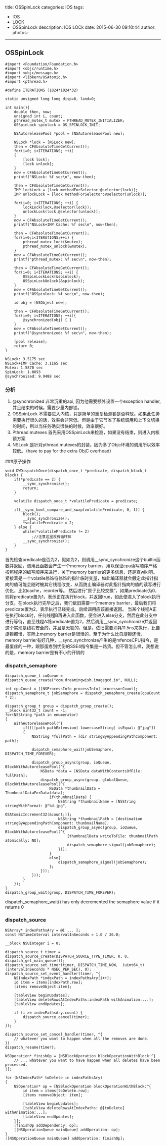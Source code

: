 title: OSSpinLock
categories: IOS
tags:
  - IOS 
  - LOCK
  - OSSpinLock
description: IOS LOCk 
date: 2015-06-30 09:10:44
author:
photos:
---
## OSSpinLock
```
#import <Foundation/Foundation.h>
#import <objc/runtime.h>
#import <objc/message.h>
#import <libkern/OSAtomic.h>
#import <pthread.h>

#define ITERATIONS (1024*1024*32)

static unsigned long long disp=0, land=0;

int main(){
    double then, now;
    unsigned int i, count;
    pthread_mutex_t mutex = PTHREAD_MUTEX_INITIALIZER;
    OSSpinLock spinlock = OS_SPINLOCK_INIT;

    NSAutoreleasePool *pool = [NSAutoreleasePool new];

    NSLock *lock = [NSLock new];
    then = CFAbsoluteTimeGetCurrent();
    for(i=0; i<ITERATIONS; ++i)
    {
        [lock lock];
        [lock unlock];
    }
    now = CFAbsoluteTimeGetCurrent();
    printf("NSLock: %f sec\n", now-then);    

    then = CFAbsoluteTimeGetCurrent();
    IMP lockLock = [lock methodForSelector:@selector(lock)];
    IMP unlockLock = [lock methodForSelector:@selector(unlock)];
    
    for(i=0; i<ITERATIONS; ++i) {
        lockLock(lock,@selector(lock));
        unlockLock(lock,@selector(unlock));
    }
    now = CFAbsoluteTimeGetCurrent();
    printf("NSLock+IMP Cache: %f sec\n", now-then);    

    then = CFAbsoluteTimeGetCurrent();
    for(i=0;i<ITERATIONS;++i) {
        pthread_mutex_lock(&mutex);
        pthread_mutex_unlock(&mutex);
    }
    now = CFAbsoluteTimeGetCurrent();
    printf("pthread_mutex: %f sec\n", now-then);

    then = CFAbsoluteTimeGetCurrent();
    for(i=0; i<ITERATIONS; ++i) {
        OSSpinLockLock(&spinlock);
        OSSpinLockUnlock(&spinlock);
    }
    now = CFAbsoluteTimeGetCurrent();
    printf("OSSpinlock: %f sec\n", now-then);

    id obj = [NSObject new];

    then = CFAbsoluteTimeGetCurrent();
    for(i=0; i<ITERATIONS; ++i){
        @synchronized(obj) { }
    }
    now = CFAbsoluteTimeGetCurrent();
    printf("@synchronized: %f sec\n", now-then);

    [pool release];
    return 0;
}
```

```
NSLock: 3.5175 sec
NSLock+IMP Cache: 3.1165 sec
Mutex: 1.5870 sec
SpinLock: 1.0893
@synchronized: 9.9488 sec
```

### 分析
1. @synchronized 非常沉重的api, 因为他需要额外设置一个exception handler, 并且结束的时候，需要少量内部锁。
2. OSSpinLock 不需要进入内核，只是简单的重复检测锁是否释放。如果此任务需要执行很久的话，效率会非常低。但是由于它节省了系统调用和上下文切换的时间，所以当任务确实很快的时候，效率很好。
3. Pthread mutexes 首先采用OSSpinLock来检测，如果没有结束，则进入内核锁方案
4. NSLock 是针对pthread mutexes的封装，因为多了Objc环境的调用所以效率较低。（have to pay for the extra ObjC overhead）

###原子操作
```
void DWDispatchOnce(dispatch_once_t *predicate, dispatch_block_t block) {
    if(*predicate == 2) {
        __sync_synchronize();
        return;
    }
 
    volatile dispatch_once_t *volatilePredicate = predicate;
 
    if(__sync_bool_compare_and_swap(volatilePredicate, 0, 1)) {
        block();
        __sync_synchronize();
        *volatilePredicate = 2;
    } else {
        while(*volatilePredicate != 2)
            ;//注意这里没有循环体
        __sync_synchronize();
    }
}
```
首先检查predicate是否为2，假如为2，则调用__sync_synchronize这个builtin函数并返回，调用此函数会产生一个memory barrier，用以保证cpu读写顺序严格按照程序的编写顺序来进行，关于memory barrier的更多信息，还是查wiki吧。
紧接着是一个volatile修饰符修饰的指针临时变量，如此编译器就会假定此指针指向的值可能会随时被其它线程改变，从而防止编译器对此指针指向的值的读写进行优化，比如cache，reorder等。
然后进行“原子比较交换”，如果predicate为0，则将predicate置为1，表示正在执行block，并返回true，如此便进入了block执行分支，在block执行完毕之后，我们依旧需要一个memory barrier，最后我们将predicate置为2，表示执行已经完成，后续调用应该直接返回。
当某个线程A正在执行block时，任何线程B再进入此函数，便会进入else分支，然后在此分支中进行等待，直至线程A将predicate置为2，然后调用__sync_synchronize并返回
这个实现是线程安全的，并且是无锁的，但是，依旧需要消耗11.5ns来执行，比自旋锁都慢，实际上memory barrier是很慢的。至于为什么比自旋锁还慢，memory barrier有好几种，__sync_synchronize产生的是mfenceCPU指令，是最蛋疼的一种，跟那蛋疼到忧伤的SSE4指令集是一路货。但不管怎么样，我想说的是，memory barrier是有不小的开销的

### dispatch_semaphore

```
dispatch_queue_t ioQueue = dispatch_queue_create("com.dreamingwish.imagegcd.io", NULL);
 
int cpuCount = [[NSProcessInfo processInfo] processorCount];
dispatch_semaphore_t jobSemaphore = dispatch_semaphore_create(cpuCount * 2);
 
dispatch_group_t group = dispatch_group_create();
__block uint32_t count = -1;
for(NSString *path in enumerator)
{
    WithAutoreleasePool(^{
        if([[[path pathExtension] lowercaseString] isEqual: @"jpg"])
        {
            NSString *fullPath = [dir stringByAppendingPathComponent: path];
             
            dispatch_semaphore_wait(jobSemaphore, DISPATCH_TIME_FOREVER);
         
            dispatch_group_async(group, ioQueue, BlockWithAutoreleasePool(^{
                NSData *data = [NSData dataWithContentsOfFile: fullPath];
                dispatch_group_async(group, globalQueue, BlockWithAutoreleasePool(^{
                    NSData *thumbnailData = ThumbnailDataForData(data);
                    if(thumbnailData) {
                        NSString *thumbnailName = [NSString stringWithFormat: @"%d.jpg",
                                                   OSAtomicIncrement32(&count;)];
                        NSString *thumbnailPath = [destination stringByAppendingPathComponent: thumbnailName];
                        dispatch_group_async(group, ioQueue, BlockWithAutoreleasePool(^{
                            [thumbnailData writeToFile: thumbnailPath atomically: NO];
                            dispatch_semaphore_signal(jobSemaphore);
                        }));
                    }
                    else{
                        dispatch_semaphore_signal(jobSemaphore);
                    };
                }));
            }));
        }
    });
}
dispatch_group_wait(group, DISPATCH_TIME_FOREVER);
```

dispatch_semaphore_wait() has only decremented the semaphore value if it returns 0


### dispatch_source
```
NSArray* indexPathsAry = @[ ... ];
const NSTimeInterval intervalInSeconds = 1.0 / 30.0;

__block NSUInteger i = 0;

dispatch_source_t timer = dispatch_source_create(DISPATCH_SOURCE_TYPE_TIMER, 0, 0, dispatch_get_main_queue());
dispatch_source_set_timer(timer, DISPATCH_TIME_NOW,  (uint64_t)(intervalInSeconds * NSEC_PER_SEC), 0);
dispatch_source_set_event_handler(timer, ^{
    NSIndexPath *indexPath = indexPathsAry[i++];
    id item = items[indexPath.row];
    [items removeObject:item];

    [tableView beginUpdates];
    [tableView deleteRowsAtIndexPaths:indexPath withAnimation:...];
    [tableView endUpdates];

    if (i >= indexPathsAry.count) {
        dispatch_source_cancel(timer);
    }
});

dispatch_source_set_cancel_handler(timer, ^{
    // whatever you want to happen when all the removes are done.
})
dispatch_resume(timer);

```

```
NSOperation* finishOp = [NSBlockOperation blockOperationWithBlock:^{
    // ... whatever you want to have happen when all deletes have been processed.
}];

for (NSIndexPath* toDelete in indexPathsAry)
{
    NSOperation* op = [NSBlockOperation blockOperationWithBlock:^{
        id item = items[toDelete.row];
        [items removeObject: item];

        [tableView beginUpdates];
        [tableView deleteRowsAtIndexPaths: @[toDelete] withAnimation:...];
        [tableView endUpdates];
    }];
    [finishOp addDependency: op];
    [[NSOperationQueue mainQueue] addOperation: op];
}
[[NSOperationQueue mainQueue] addOperation: finishOp];
```

